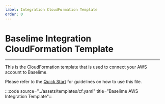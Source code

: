 ```yaml
---
label: Integration CloudFormation Template
order: 0
---
```


# Baselime Integration CloudFormation Template

---

This is the CloudFormation template that is used to connect your AWS account to Baselime.

Please refer to the [Quick Start](../getting-started/quick-start.md) for guidelines on how to use this file.

:::code source="../assets/templates/cf.yaml" title="Baselime AWS Integration Template":::
